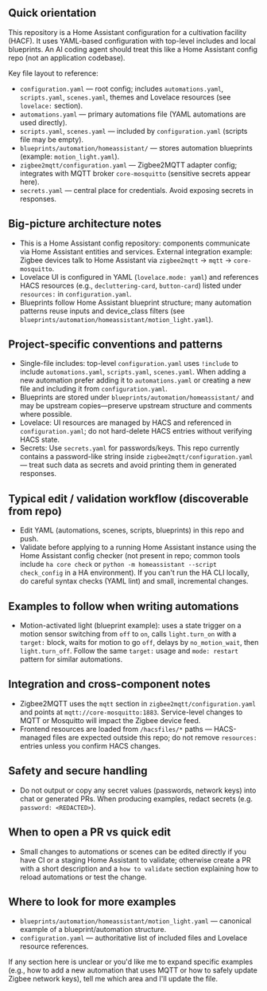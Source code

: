 ## Quick orientation

This repository is a Home Assistant configuration for a cultivation facility (HACF). It uses YAML-based configuration with top-level includes and local blueprints. An AI coding agent should treat this like a Home Assistant config repo (not an application codebase).

Key file layout to reference:

- `configuration.yaml` — root config; includes `automations.yaml`, `scripts.yaml`, `scenes.yaml`, themes and Lovelace resources (see `lovelace:` section).
- `automations.yaml` — primary automations file (YAML automations are used directly).
- `scripts.yaml`, `scenes.yaml` — included by `configuration.yaml` (scripts file may be empty).
- `blueprints/automation/homeassistant/` — stores automation blueprints (example: `motion_light.yaml`).
- `zigbee2mqtt/configuration.yaml` — Zigbee2MQTT adapter config; integrates with MQTT broker `core-mosquitto` (sensitive secrets appear here).
- `secrets.yaml` — central place for credentials. Avoid exposing secrets in responses.

## Big-picture architecture notes

- This is a Home Assistant config repository: components communicate via Home Assistant entities and services. External integration example: Zigbee devices talk to Home Assistant via `zigbee2mqtt` -> `mqtt` -> `core-mosquitto`.
- Lovelace UI is configured in YAML (`lovelace.mode: yaml`) and references HACS resources (e.g., `decluttering-card`, `button-card`) listed under `resources:` in `configuration.yaml`.
- Blueprints follow Home Assistant blueprint structure; many automation patterns reuse inputs and device_class filters (see `blueprints/automation/homeassistant/motion_light.yaml`).

## Project-specific conventions and patterns

- Single-file includes: top-level `configuration.yaml` uses `!include` to include `automations.yaml`, `scripts.yaml`, `scenes.yaml`. When adding a new automation prefer adding it to `automations.yaml` or creating a new file and including it from `configuration.yaml`.
- Blueprints are stored under `blueprints/automation/homeassistant/` and may be upstream copies—preserve upstream structure and comments where possible.
- Lovelace: UI resources are managed by HACS and referenced in `configuration.yaml`; do not hard-delete HACS entries without verifying HACS state.
- Secrets: Use `secrets.yaml` for passwords/keys. This repo currently contains a password-like string inside `zigbee2mqtt/configuration.yaml` — treat such data as secrets and avoid printing them in generated responses.

## Typical edit / validation workflow (discoverable from repo)

- Edit YAML (automations, scenes, scripts, blueprints) in this repo and push.
- Validate before applying to a running Home Assistant instance using the Home Assistant config checker (not present in repo; common tools include `ha core check` or `python -m homeassistant --script check_config` in a HA environment). If you can't run the HA CLI locally, do careful syntax checks (YAML lint) and small, incremental changes.

## Examples to follow when writing automations

- Motion-activated light (blueprint example): uses a state trigger on a motion sensor switching from `off` to `on`, calls `light.turn_on` with a `target:` block, waits for motion to go `off`, delays by `no_motion_wait`, then `light.turn_off`. Follow the same `target:` usage and `mode: restart` pattern for similar automations.

## Integration and cross-component notes

- Zigbee2MQTT uses the `mqtt` section in `zigbee2mqtt/configuration.yaml` and points at `mqtt://core-mosquitto:1883`. Service-level changes to MQTT or Mosquitto will impact the Zigbee device feed.
- Frontend resources are loaded from `/hacsfiles/*` paths — HACS-managed files are expected outside this repo; do not remove `resources:` entries unless you confirm HACS changes.

## Safety and secure handling

- Do not output or copy any secret values (passwords, network keys) into chat or generated PRs. When producing examples, redact secrets (e.g. `password: <REDACTED>`).

## When to open a PR vs quick edit

- Small changes to automations or scenes can be edited directly if you have CI or a staging Home Assistant to validate; otherwise create a PR with a short description and a `how to validate` section explaining how to reload automations or test the change.

## Where to look for more examples

- `blueprints/automation/homeassistant/motion_light.yaml` — canonical example of a blueprint/automation structure.
- `configuration.yaml` — authoritative list of included files and Lovelace resource references.

If any section here is unclear or you'd like me to expand specific examples (e.g., how to add a new automation that uses MQTT or how to safely update Zigbee network keys), tell me which area and I'll update the file.

